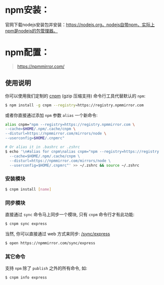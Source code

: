 # npm安装：
官网下载nodejs安装包并安装：https://nodejs.org。nodejs自带npm，实际上npm是nodejs的包管理器。

# npm配置：
> https://npmmirror.com/

## 使用说明

你可以使用我们定制的 [cnpm](https://github.com/cnpm/cnpm) (gzip 压缩支持) 命令行工具代替默认的 `npm`:

```bash
$ npm install -g cnpm --registry=https://registry.npmmirror.com
```

或者你直接通过添加 `npm` 参数 `alias` 一个新命令:

```bash
alias cnpm="npm --registry=https://registry.npmmirror.com \
--cache=$HOME/.npm/.cache/cnpm \
--disturl=https://npmmirror.com/mirrors/node \
--userconfig=$HOME/.cnpmrc"

# Or alias it in .bashrc or .zshrc
$ echo '\n#alias for cnpm\nalias cnpm="npm --registry=https://registry.npmmirror.com \
  --cache=$HOME/.npm/.cache/cnpm \
  --disturl=https://npmmirror.com/mirrors/node \
  --userconfig=$HOME/.cnpmrc"' >> ~/.zshrc && source ~/.zshrc
```

### 安装模块

```bash
$ cnpm install [name]
```

### 同步模块

直接通过 `sync` 命令马上同步一个模块, 只有 `cnpm` 命令行才有此功能:

```bash
$ cnpm sync express
```

当然, 你可以直接通过 web 方式来同步: [/sync/express](https://npmmirror.com/sync/express)

```bash
$ open https://npmmirror.com/sync/express
```

### 其它命令

支持 `npm` 除了 `publish` 之外的所有命令, 如:

```bash
$ cnpm info express
```

